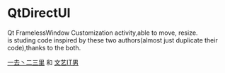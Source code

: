 # QtDirectUI
Qt FramelessWindow Customization activity,able to move, resize.   
is studing code inspired by these two authors(almost just duplicate their code),thanks to the both.

 [一去丶二三里][1] 和 
 [文艺IT男][2]
 
[1]: http://blog.csdn.net/liang19890820/article/details/50557240

[2]: [http://www.cnblogs.com/appsucc/archive/2012/03/14/2395657.html]
